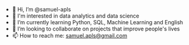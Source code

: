 - 👋 Hi, I’m @samuel-apls
- 👀 I'm interested in data analytics and data science
- 🌱 I’m currently learning Python, SQL, Machine Learning and English
- 💞️ I’m looking to collaborate on projects that improve people's lives
- 📫 How to reach me: samuel.apls@gmail.com

<!---
samuel-apls/samuel-apls is a ✨ special ✨ repository because its `README.md` (this file) appears on your GitHub profile.
You can click the Preview link to take a look at your changes.
--->

